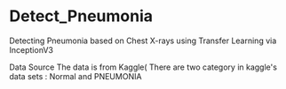 # Detect_Pneumonia
Detecting Pneumonia based on Chest X-rays  using Transfer Learning via InceptionV3 

Data Source
The data is from Kaggle( 
There are two category in kaggle's data sets : Normal and PNEUMONIA 

